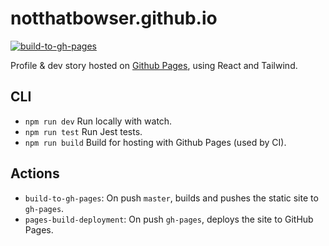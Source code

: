 # notthatbowser.github.io

[![build-to-gh-pages](https://github.com/NotThatBowser/notthatbowser.github.io/workflows/build-to-gh-pages/badge.svg?branch=master&event=push)](https://github.com/NotThatBowser/notthatbowser.github.io/actions/workflows/main.yml)

Profile & dev story hosted on [Github Pages](https://notthatbowser.github.io), using React and Tailwind.

## CLI

- `npm run dev` Run locally with watch.
- `npm run test` Run Jest tests.
- `npm run build` Build for hosting with Github Pages (used by CI).

## Actions

- `build-to-gh-pages`: On push `master`, builds and pushes the static site to `gh-pages`.
- `pages-build-deployment`: On push `gh-pages`, deploys the site to GitHub Pages.
